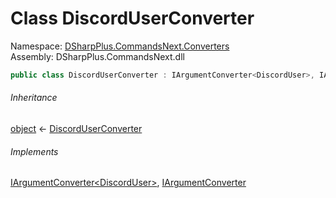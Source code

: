 # Class DiscordUserConverter

Namespace: [DSharpPlus.CommandsNext.Converters](DSharpPlus.CommandsNext.Converters.md)  
Assembly: DSharpPlus.CommandsNext.dll

```csharp
public class DiscordUserConverter : IArgumentConverter<DiscordUser>, IArgumentConverter
```

###### Inheritance

[object](https://learn.microsoft.com/dotnet/api/system.object) ← 
[DiscordUserConverter](DSharpPlus.CommandsNext.Converters.DiscordUserConverter.md)

###### Implements

[IArgumentConverter<DiscordUser\>](DSharpPlus.CommandsNext.Converters.IArgumentConverter\-1.md), 
[IArgumentConverter](DSharpPlus.CommandsNext.Converters.IArgumentConverter.md)

